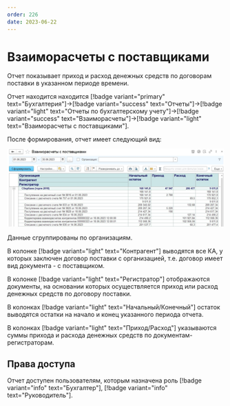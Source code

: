 ```yaml
---
order: 226
date: 2023-06-22
---
```

# Взаиморасчеты с поставщиками

Отчет показывает приход и расход денежных средств по договорам поставки в указанном периоде времени.

Отчет находится находится [!badge variant="primary" text="Бухгалтерия"]->[!badge variant="success" text="Отчеты"]->[!badge variant="light" text="Отчеты по бухгалтерскому учету"]->[!badge variant="success" text="Взаиморасчеты"]->[!badge variant="light" text="Взаиморасчеты с поставщиками"].

После формирования, отчет имеет следующий вид:

![Взаиморасчеты с поставщиками](/images/Отчет_взаиморасчеты_с_поставщиками.jpg)

Данные сгруппированы по организациям.

В колонке [!badge variant="light" text="Контрагент"] выводятся все КА, у которых заключен договор поставки с организацией, т.е. договор имеет вид документа - с поставщиком.

В колонке [!badge variant="light" text="Регистратор"] отображаются документы, на основании которых осуществляется приход или расход денежных средств по договору поставки.

В колонках [!badge variant="light" text="Начальный/Конечный"] остаток выводятся остатки на начало и конец указанного периода отчета.

В колонках [!badge variant="light" text="Приход/Расход"] указываются суммы прихода и расхода денежных средств по документам-регистраторам.


## Права доступа

Отчет доступен пользователям, которым назначена роль [!badge variant="info" text="Бухгалтер"], [!badge variant="info" text="Руководитель"].